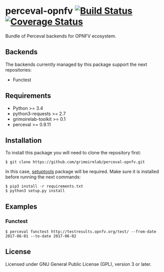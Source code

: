 # perceval-opnfv [![Build Status](https://travis-ci.org/chaoss/grimoirelab-perceval-opnfv.svg?branch=master)](https://travis-ci.org/chaoss/grimoirelab-perceval-opnfv) [![Coverage Status](https://img.shields.io/coveralls/chaoss/grimoirelab-perceval-opnfv.svg)](https://coveralls.io/r/chaoss/grimoirelab-perceval-opnfv?branch=master)

Bundle of Perceval backends for OPNFV ecosystem.

## Backends

The backends currently managed by this package support the next repositories:

* Functest

## Requirements

* Python >= 3.4
* python3-requests >= 2.7
* grimoirelab-toolkit >= 0.1
* perceval >= 0.9.11

## Installation

To install this package you will need to clone the repository first:

```
$ git clone https://github.com/grimoirelab/perceval-opnfv.git
```

In this case, [setuptools](http://setuptools.readthedocs.io/en/latest/) package
will be required. Make sure it is installed before running the next commands:

```
$ pip3 install -r requirements.txt
$ python3 setup.py install
```

## Examples

### Functest

```
$ perceval functest http://testresults.opnfv.org/test/ --from-date 2017-06-01 --to-date 2017-06-02
```

## License

Licensed under GNU General Public License (GPL), version 3 or later.
